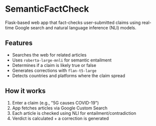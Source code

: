 # SemanticFactCheck
Flask-based web app that fact-checks user-submitted claims using real-time Google search and natural language inference (NLI) models.

## Features
- Searches the web for related articles
- Uses `roberta-large-mnli` for semantic entailment
- Determines if a claim is likely true or false
- Generates corrections with `flan-t5-large`
- Detects countries and platforms where the claim spread

## How it works
1. Enter a claim (e.g., "5G causes COVID-19")
2. App fetches articles via Google Custom Search
3. Each article is checked using NLI for entailment/contradiction
4. Verdict is calculated + a correction is generated
